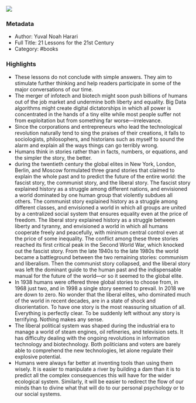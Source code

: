![](https://images-na.ssl-images-amazon.com/images/I/41%2BuVWlucWL._SL2000_.jpg)

### Metadata

- Author: Yuval Noah Harari
- Full Title: 21 Lessons for the 21st Century
- Category: #books

### Highlights

- These lessons do not conclude with simple answers. They aim to stimulate further thinking and help readers participate in some of the major conversations of our time.
- The merger of infotech and biotech might soon push billions of humans out of the job market and undermine both liberty and equality. Big Data algorithms might create digital dictatorships in which all power is concentrated in the hands of a tiny elite while most people suffer not from exploitation but from something far worse—irrelevance.
- Since the corporations and entrepreneurs who lead the technological revolution naturally tend to sing the praises of their creations, it falls to sociologists, philosophers, and historians such as myself to sound the alarm and explain all the ways things can go terribly wrong.
- Humans think in stories rather than in facts, numbers, or equations, and the simpler the story, the better.
- during the twentieth century the global elites in New York, London, Berlin, and Moscow formulated three grand stories that claimed to explain the whole past and to predict the future of the entire world: the fascist story, the communist story, and the liberal story. The fascist story explained history as a struggle among different nations, and envisioned a world dominated by one human group that violently subdues all others. The communist story explained history as a struggle among different classes, and envisioned a world in which all groups are united by a centralized social system that ensures equality even at the price of freedom. The liberal story explained history as a struggle between liberty and tyranny, and envisioned a world in which all humans cooperate freely and peacefully, with minimum central control even at the price of some inequality. The conflict among these three stories reached its first critical peak in the Second World War, which knocked out the fascist story. From the late 1940s to the late 1980s the world became a battleground between the two remaining stories: communism and liberalism. Then the communist story collapsed, and the liberal story was left the dominant guide to the human past and the indispensable manual for the future of the world—or so it seemed to the global elite.
- In 1938 humans were offered three global stories to choose from, in 1968 just two, and in 1998 a single story seemed to prevail. In 2018 we are down to zero. No wonder that the liberal elites, who dominated much of the world in recent decades, are in a state of shock and disorientation. To have one story is the most reassuring situation of all. Everything is perfectly clear. To be suddenly left without any story is terrifying. Nothing makes any sense.
- The liberal political system was shaped during the industrial era to manage a world of steam engines, oil refineries, and television sets. It has difficulty dealing with the ongoing revolutions in information technology and biotechnology. Both politicians and voters are barely able to comprehend the new technologies, let alone regulate their explosive potential.
- Humans were always far better at inventing tools than using them wisely. It is easier to manipulate a river by building a dam than it is to predict all the complex consequences this will have for the wider ecological system. Similarly, it will be easier to redirect the flow of our minds than to divine what that will do to our personal psychology or to our social systems.
